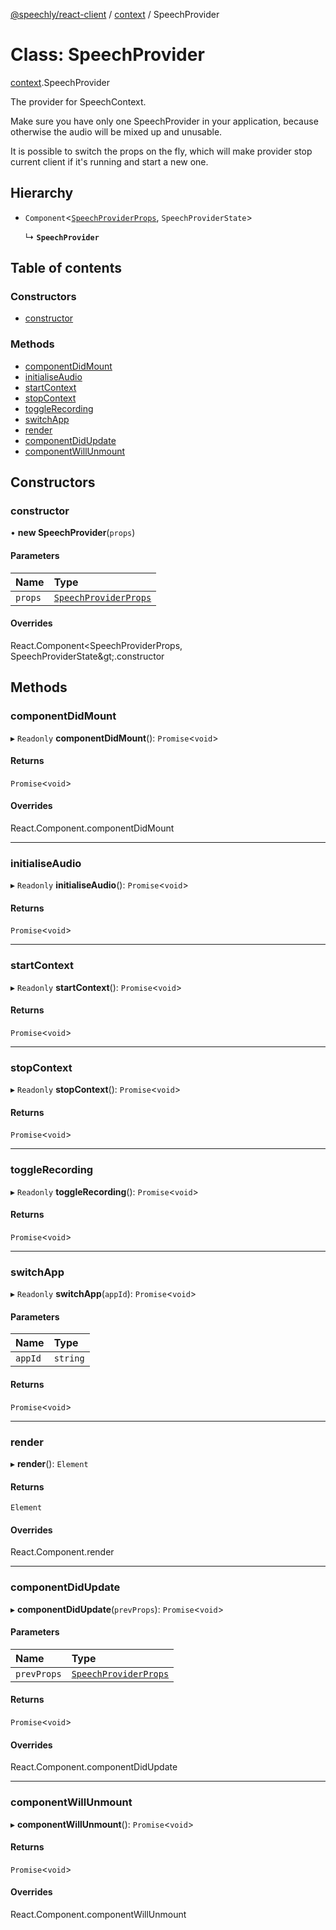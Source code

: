 [@speechly/react-client](../README.md) / [context](../modules/context.md) / SpeechProvider

# Class: SpeechProvider

[context](../modules/context.md).SpeechProvider

The provider for SpeechContext.

Make sure you have only one SpeechProvider in your application,
because otherwise the audio will be mixed up and unusable.

It is possible to switch the props on the fly, which will make provider stop current client if it's running
and start a new one.

## Hierarchy

- `Component`<[`SpeechProviderProps`](../interfaces/context.SpeechProviderProps.md), `SpeechProviderState`\>

  ↳ **`SpeechProvider`**

## Table of contents

### Constructors

- [constructor](context.SpeechProvider.md#constructor)

### Methods

- [componentDidMount](context.SpeechProvider.md#componentdidmount)
- [initialiseAudio](context.SpeechProvider.md#initialiseaudio)
- [startContext](context.SpeechProvider.md#startcontext)
- [stopContext](context.SpeechProvider.md#stopcontext)
- [toggleRecording](context.SpeechProvider.md#togglerecording)
- [switchApp](context.SpeechProvider.md#switchapp)
- [render](context.SpeechProvider.md#render)
- [componentDidUpdate](context.SpeechProvider.md#componentdidupdate)
- [componentWillUnmount](context.SpeechProvider.md#componentwillunmount)

## Constructors

### constructor

• **new SpeechProvider**(`props`)

#### Parameters

| Name | Type |
| :------ | :------ |
| `props` | [`SpeechProviderProps`](../interfaces/context.SpeechProviderProps.md) |

#### Overrides

React.Component&lt;SpeechProviderProps, SpeechProviderState\&gt;.constructor

## Methods

### componentDidMount

▸ `Readonly` **componentDidMount**(): `Promise`<`void`\>

#### Returns

`Promise`<`void`\>

#### Overrides

React.Component.componentDidMount

___

### initialiseAudio

▸ `Readonly` **initialiseAudio**(): `Promise`<`void`\>

#### Returns

`Promise`<`void`\>

___

### startContext

▸ `Readonly` **startContext**(): `Promise`<`void`\>

#### Returns

`Promise`<`void`\>

___

### stopContext

▸ `Readonly` **stopContext**(): `Promise`<`void`\>

#### Returns

`Promise`<`void`\>

___

### toggleRecording

▸ `Readonly` **toggleRecording**(): `Promise`<`void`\>

#### Returns

`Promise`<`void`\>

___

### switchApp

▸ `Readonly` **switchApp**(`appId`): `Promise`<`void`\>

#### Parameters

| Name | Type |
| :------ | :------ |
| `appId` | `string` |

#### Returns

`Promise`<`void`\>

___

### render

▸ **render**(): `Element`

#### Returns

`Element`

#### Overrides

React.Component.render

___

### componentDidUpdate

▸ **componentDidUpdate**(`prevProps`): `Promise`<`void`\>

#### Parameters

| Name | Type |
| :------ | :------ |
| `prevProps` | [`SpeechProviderProps`](../interfaces/context.SpeechProviderProps.md) |

#### Returns

`Promise`<`void`\>

#### Overrides

React.Component.componentDidUpdate

___

### componentWillUnmount

▸ **componentWillUnmount**(): `Promise`<`void`\>

#### Returns

`Promise`<`void`\>

#### Overrides

React.Component.componentWillUnmount
